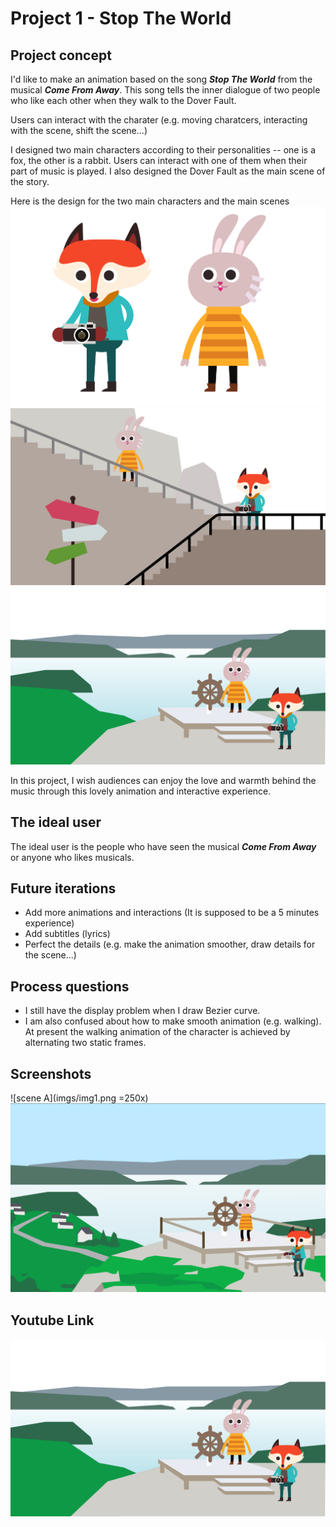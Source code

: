 # Project 1 - Stop The World

## Project concept
I'd like to make an animation based on the song **_Stop The World_** from the musical **_Come From Away_**. This song tells the inner dialogue of two people who like each other when they walk to the Dover Fault.

Users can interact with the charater (e.g. moving charatcers, interacting with the scene, shift the scene...)

I designed two main characters according to their personalities -- one is a fox, the other is a rabbit. Users can interact with one of them when their part of music is played.
I also designed the Dover Fault as the main scene of the story.

Here is the design for the two main characters and the main scenes
![](imgs/character.jpg)
![scene A](imgs/sceneA.jpg)
![scene B](imgs/sceneB.jpg)

In this project, I wish audiences can enjoy the love and warmth behind the music through this lovely animation and interactive experience. 

## The ideal user
The ideal user is the people who have seen the musical **_Come From Away_** or anyone who likes musicals.

## Future iterations
- Add more animations and interactions (It is supposed to be a 5 minutes experience)
- Add subtitles (lyrics)
- Perfect the details (e.g. make the animation smoother, draw details for the scene...)

## Process questions
- I still have the display problem when I draw Bezier curve.
- I am also confused about how to make smooth animation (e.g. walking). At present the walking animation of the character is achieved by alternating two static frames.

## Screenshots
![scene A](imgs/img1.png =250x)
![scene B](imgs/img2.png)

## Youtube Link 
[![Youtube Video](imgs/sceneB.jpg)](https://www.youtube.com/watch?v=4KtmKsTJcdA&feature=youtu.be)



